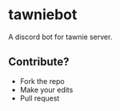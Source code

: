 # tawniebot

A discord bot for tawnie server.

## Contribute?

- Fork the repo
- Make your edits
- Pull request
